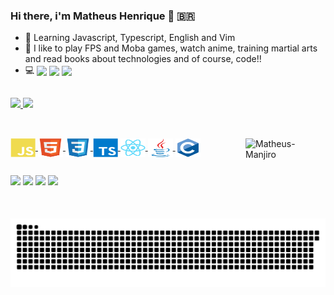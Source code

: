 ### Hi there, i'm Matheus Henrique 👋 🇧🇷

- 🌱 Learning Javascript, Typescript, English and Vim
- 🤩 I like to play FPS and Moba games, watch anime, training martial arts and read books about technologies and of course, code!!
- 💻 <img align="center" src="https://img.shields.io/badge/Ubuntu-E95420?style=for-the-badge&logo=ubuntu&logoColor=white"> <img align="center" src="https://img.shields.io/badge/Windows-0078D6?style=for-the-badge&logo=windows&logoColor=white"> <img align="center" src="https://img.shields.io/badge/Arch_Linux-1793D1?style=for-the-badge&logo=arch-linux&logoColor=white">

##

<div>
  <a href="https://github.com/mathstylish">
  <img height="216em" src="https://github-readme-stats.vercel.app/api?username=mathstylish&show_icons=true&theme=tokyonight&include_all_commits=true&count_private=true"/>
  <img height="217em" src="https://github-readme-stats.vercel.app/api/top-langs/?username=mathstylish&layout=compact&langs_count=7&theme=tokyonight"/>
</div>

##
  
<div style="display: inline_block"><br>
  <img align="center" alt="Matheus-Js" height="30" width="40" src="https://raw.githubusercontent.com/devicons/devicon/master/icons/javascript/javascript-plain.svg">
  <img align="center" alt="Matheus-HTML" height="30" width="40" src="https://raw.githubusercontent.com/devicons/devicon/master/icons/html5/html5-original.svg">
  <img align="center" alt="Matheus-CSS" height="30" width="40" src="https://raw.githubusercontent.com/devicons/devicon/master/icons/css3/css3-original.svg">
  <img align="center" alt="Matheus-Ts" height="30" width="40" src="https://raw.githubusercontent.com/devicons/devicon/master/icons/typescript/typescript-plain.svg">
  <img align="center" alt="Matheus-React" height="30" width="40" src="https://raw.githubusercontent.com/devicons/devicon/master/icons/react/react-original.svg">
  <img align="center" alt="Matheus-Java" height="30" width="40" src="https://raw.githubusercontent.com/devicons/devicon/master/icons/java/java-original.svg">
  <img align="center" alt="Matheus-C" height="30" width="40" src="https://raw.githubusercontent.com/devicons/devicon/master/icons/c/c-original.svg">
  <img align="right" alt="Matheus-Manjiro" height="128" width="128" src="https://cdn.discordapp.com/attachments/732623193046646936/877591924209487872/manjiro.gif">
</div>

##
  
<div>
  <a href = "mailto:matheus.hpp135@gmail.com"><img src="https://img.shields.io/badge/Gmail-D14836?style=for-the-badge&logo=gmail&logoColor=white" target="_blank"></a>
  <a href="https://www.linkedin.com/in/matheus3t" target="_blank"><img src="https://img.shields.io/badge/-LinkedIn-%230077B5?style=for-the-badge&logo=linkedin&logoColor=white"   target="_blank"></a>
  <a href="https://discord.gg/JF6crhSH" target="_blank"><img src="https://img.shields.io/badge/Discord-7289DA?style=for-the-badge&logo=discord&logoColor=white" target="_blank"></a>
  <a href="https://instagram.com/math.stylish" target="_blank"><img src="https://img.shields.io/badge/-Instagram-%23E4405F?style=for-the-badge&logo=instagram&logoColor=white" target="_blank"></a>
 
![Snake animation](https://github.com/mathstylish/mathstylish/blob/output/github-contribution-grid-snake.svg)
</div>
